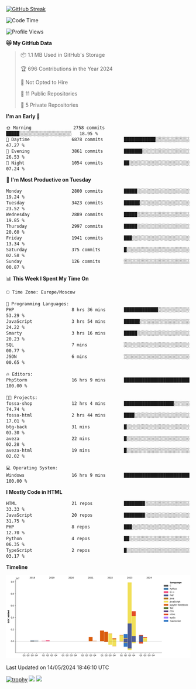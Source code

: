 [![GitHub Streak](https://github-readme-streak-stats.herokuapp.com/?user=yogik10)](https://git.io/streak-stats)
<!--START_SECTION:waka-->
![Code Time](http://img.shields.io/badge/Code%20Time-517%20hrs%205%20mins-blue)

![Profile Views](http://img.shields.io/badge/Profile%20Views-1-blue)

**🐱 My GitHub Data** 

> 📦 1.1 MB Used in GitHub's Storage 
 > 
> 🏆 696 Contributions in the Year 2024
 > 
> 🚫 Not Opted to Hire
 > 
> 📜 11 Public Repositories 
 > 
> 🔑 5 Private Repositories 
 > 
**I'm an Early 🐤** 

```text
🌞 Morning                2758 commits        █████░░░░░░░░░░░░░░░░░░░░   18.95 % 
🌆 Daytime                6878 commits        ████████████░░░░░░░░░░░░░   47.27 % 
🌃 Evening                3861 commits        ███████░░░░░░░░░░░░░░░░░░   26.53 % 
🌙 Night                  1054 commits        ██░░░░░░░░░░░░░░░░░░░░░░░   07.24 % 
```
📅 **I'm Most Productive on Tuesday** 

```text
Monday                   2800 commits        █████░░░░░░░░░░░░░░░░░░░░   19.24 % 
Tuesday                  3423 commits        ██████░░░░░░░░░░░░░░░░░░░   23.52 % 
Wednesday                2889 commits        █████░░░░░░░░░░░░░░░░░░░░   19.85 % 
Thursday                 2997 commits        █████░░░░░░░░░░░░░░░░░░░░   20.60 % 
Friday                   1941 commits        ███░░░░░░░░░░░░░░░░░░░░░░   13.34 % 
Saturday                 375 commits         █░░░░░░░░░░░░░░░░░░░░░░░░   02.58 % 
Sunday                   126 commits         ░░░░░░░░░░░░░░░░░░░░░░░░░   00.87 % 
```


📊 **This Week I Spent My Time On** 

```text
🕑︎ Time Zone: Europe/Moscow

💬 Programming Languages: 
PHP                      8 hrs 36 mins       █████████████░░░░░░░░░░░░   53.29 % 
JavaScript               3 hrs 54 mins       ██████░░░░░░░░░░░░░░░░░░░   24.22 % 
Smarty                   3 hrs 16 mins       █████░░░░░░░░░░░░░░░░░░░░   20.23 % 
SQL                      7 mins              ░░░░░░░░░░░░░░░░░░░░░░░░░   00.77 % 
JSON                     6 mins              ░░░░░░░░░░░░░░░░░░░░░░░░░   00.65 % 

🔥 Editors: 
PhpStorm                 16 hrs 9 mins       █████████████████████████   100.00 % 

🐱‍💻 Projects: 
fossa-shop               12 hrs 4 mins       ███████████████████░░░░░░   74.74 % 
fossa-html               2 hrs 44 mins       ████░░░░░░░░░░░░░░░░░░░░░   17.01 % 
btg-back                 31 mins             █░░░░░░░░░░░░░░░░░░░░░░░░   03.30 % 
aveza                    22 mins             █░░░░░░░░░░░░░░░░░░░░░░░░   02.28 % 
aveza-html               19 mins             █░░░░░░░░░░░░░░░░░░░░░░░░   02.02 % 

💻 Operating System: 
Windows                  16 hrs 9 mins       █████████████████████████   100.00 % 
```

**I Mostly Code in HTML** 

```text
HTML                     21 repos            ████████░░░░░░░░░░░░░░░░░   33.33 % 
JavaScript               20 repos            ████████░░░░░░░░░░░░░░░░░   31.75 % 
PHP                      8 repos             ███░░░░░░░░░░░░░░░░░░░░░░   12.70 % 
Python                   4 repos             ██░░░░░░░░░░░░░░░░░░░░░░░   06.35 % 
TypeScript               2 repos             █░░░░░░░░░░░░░░░░░░░░░░░░   03.17 % 
```



**Timeline**

![Lines of Code chart](https://raw.githubusercontent.com/Yogik10/Yogik10/main/assets/bar_graph.png)


 Last Updated on 14/05/2024 18:46:10 UTC
<!--END_SECTION:waka-->
[![trophy](https://github-profile-trophy.vercel.app/?username=yogik10)](https://github.com/ryo-ma/github-profile-trophy)
![](https://github-profile-summary-cards.vercel.app/api/cards/profile-details?username=yogik10&theme=solarized_dark)
![](https://github-profile-summary-cards.vercel.app/api/cards/most-commit-language?username=yogik10&theme=solarized_dark)


